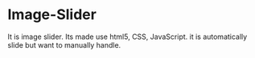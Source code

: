 # Image-Slider
It is image slider. Its made use html5, CSS, JavaScript. it is  automatically slide but want to manually handle. 
